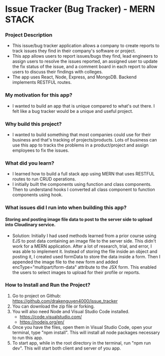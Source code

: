 # Issue Tracker (Bug Tracker) - MERN STACK 

### Project Description
- This issue/bug tracker application allows a company to create reports to track issues they find in their company's software or project.  
- This app allows users to report issues/bugs they find, lead engineers to assign users to resolve the issues reported, an assigned user to update the fix status of the issue, and a comment board in each report to allow users to discuss their findings with colleges.  
- The app uses React, Node, Express, and MongoDB. Backend implements RESTFUL routes.  
### My motivation for this app?  
- I wanted to build an app that is unique compared to what's out there.  I felt like a bug tracker would be a unique and useful project.  
### Why build this project?
- I wanted to build something that most companies could use for their business and that's tracking of projects/products.  Lots of business can use this app to tracks the problems in a product/project and assign employees to fix the issues.  

### What did you learn?
- I learned how to build a full stack app using MERN that uses RESTFUL routes to run CRUD operations.  
- I initially built the components using function and class components.  Then to understand hooks I converted all class component to function components using hook.

### What issues did I run into when building this app?  
#### Storing and posting image file data to post to the server side to upload into Cloudinary service.  
- Solution: Initially I had used methods learned from a prior course using EJS to post data containing an image file to the server side.  This didn't work for a MERN application.  After a lot of research, trial, and error, I was able to implement it.  Instead of storing the file inside an object and posting it, I created used formData to store the data inside a form.  Then I appended the image file to the new form and added encType="multipart/form-data" attribute to the JSX form. This enabled the users to select images to upload for their profile or reports.  

 
### How to Install and Run the Project? 
1. Go to project on Github: https://github.com/drakenguyen4000/issue_tracker
2. You can download the zip file or forking.  
3. You will also need Node and Visual Studio Code installed.  
   - https://code.visualstudio.com/
   - https://nodejs.org/en/
4. Once you have the files, open them in Visual Studio Code, open your terminal, type "npm install".  This will install all node packages necessary to run this app.  
5. To start app, while in the root directory in the terminal, run "npm run dev".  This will start both client and server of you app.
